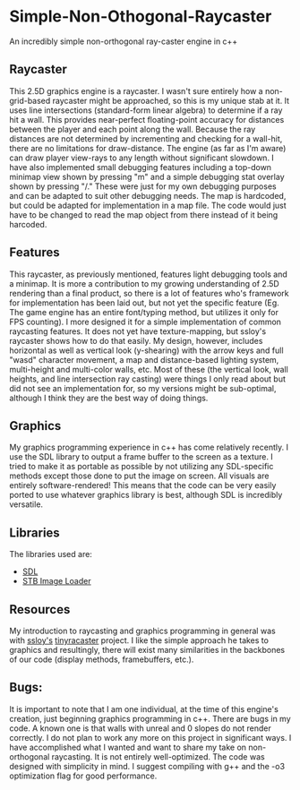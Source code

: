 # Simple-Non-Othogonal-Raycaster
An incredibly simple non-orthogonal ray-caster engine in c++

## Raycaster
  This 2.5D graphics engine is a raycaster. I wasn't sure entirely how a non-grid-based raycaster might be approached, so this is my unique stab at it. It uses line intersections (standard-form linear algebra) to determine if a ray hit a wall. This provides near-perfect floating-point accuracy for distances between the player and each point along the wall. Because the ray distances are not determined by incrementing and checking for a wall-hit, there are no limitations for draw-distance. The engine (as far as I'm aware) can draw player view-rays to any length without significant slowdown. I have also implemented small debugging features including a top-down minimap view shown by pressing "m" and a simple debugging stat overlay shown by pressing "/." These were just for my own debugging purposes and can be adapted to suit other debugging needs. The map is hardcoded, but could be adapted for implementation in a map file. The code would just have to be changed to read the map object from there instead of it being harcoded.
  
## Features
  This raycaster, as previously mentioned, features light debugging tools and a minimap. It is more a contribution to my growing understanding of 2.5D rendering than a final product, so there is a lot of features who's framework for implementation has been laid out, but not yet the specific feature (Eg. The game engine has an entire font/typing method, but utilizes it only for FPS counting). I more designed it for a simple implementation of common raycasting features. It does not yet have texture-mapping, but ssloy's raycaster shows how to do that easily. My design, however, includes horizontal as well as vertical look (y-shearing) with the arrow keys and full "wasd" character movement, a map and distance-based lighting system, multi-height and multi-color walls, etc. Most of these (the vertical look, wall heights, and line intersection ray casting) were things I only read about but did not see an implementation for, so my versions might be sub-optimal, although I think they are the best way of doing things.
  
## Graphics
  My graphics programming experience in c++ has come relatively recently. I use the SDL library to output a frame buffer to the screen as a texture. I tried to make it as portable as possible by not utilizing any SDL-specific methods except those done to put the image on screen. All visuals are entirely software-rendered! This means that the code can be very easily ported to use whatever graphics library is best, although SDL is incredibly versatile. 
  
## Libraries
The libraries used are:
- [SDL](https://www.libsdl.org/download-2.0.php)
- [STB Image Loader](https://github.com/nothings/stb)
  
## Resources
  My introduction to raycasting and graphics programming in general was with [ssloy's](https://github.com/ssloy) [tinyracaster](https://github.com/ssloy/tinyraycaster) project. I like the simple approach he takes to graphics and resultingly, there will exist many similarities in the backbones of our code (display methods, framebuffers, etc.).
  
## Bugs: 
  It is important to note that I am one individual, at the time of this engine's creation, just beginning graphics programming in c++. There are bugs in my code. A known one is that walls with unreal and 0 slopes do not render correctly. I do not plan to work any more on this project in significant ways. I have accomplished what I wanted and want to share my take on non-orthogonal raycasting. It is not entirely well-optimized. The code was designed with simplicity in mind. I suggest compiling with g++ and the -o3 optimization flag for good performance.
  



